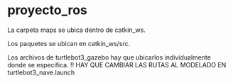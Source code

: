 # proyecto_ros

La carpeta maps se ubica dentro de catkin_ws.

Los paquetes se ubican en catkin_ws/src.

Los archivos de turtlebot3_gazebo hay que ubicarlos individualmente donde se especifica.
!! HAY QUE CAMBIAR LAS RUTAS AL MODELADO EN turtlebot3_nave.launch
